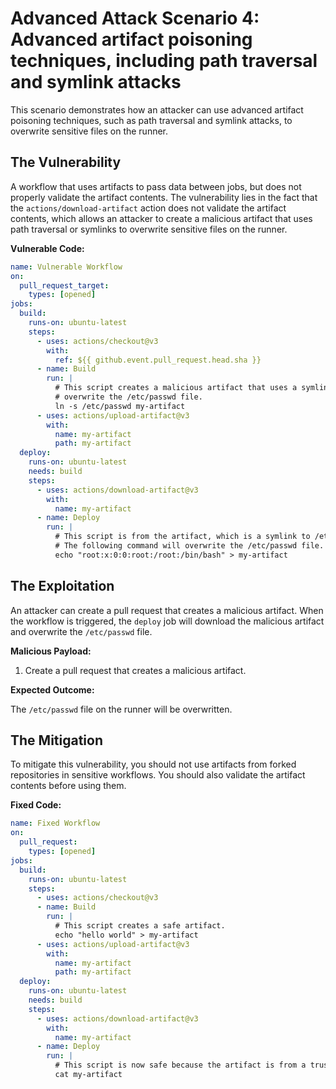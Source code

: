 # Advanced Attack Scenario 4: Advanced artifact poisoning techniques, including path traversal and symlink attacks

This scenario demonstrates how an attacker can use advanced artifact poisoning techniques, such as path traversal and symlink attacks, to overwrite sensitive files on the runner.

## The Vulnerability

A workflow that uses artifacts to pass data between jobs, but does not properly validate the artifact contents. The vulnerability lies in the fact that the `actions/download-artifact` action does not validate the artifact contents, which allows an attacker to create a malicious artifact that uses path traversal or symlinks to overwrite sensitive files on the runner.

**Vulnerable Code:**

```yaml
name: Vulnerable Workflow
on:
  pull_request_target:
    types: [opened]
jobs:
  build:
    runs-on: ubuntu-latest
    steps:
      - uses: actions/checkout@v3
        with:
          ref: ${{ github.event.pull_request.head.sha }}
      - name: Build
        run: |
          # This script creates a malicious artifact that uses a symlink to
          # overwrite the /etc/passwd file.
          ln -s /etc/passwd my-artifact
      - uses: actions/upload-artifact@v3
        with:
          name: my-artifact
          path: my-artifact
  deploy:
    runs-on: ubuntu-latest
    needs: build
    steps:
      - uses: actions/download-artifact@v3
        with:
          name: my-artifact
      - name: Deploy
        run: |
          # This script is from the artifact, which is a symlink to /etc/passwd.
          # The following command will overwrite the /etc/passwd file.
          echo "root:x:0:0:root:/root:/bin/bash" > my-artifact
```

## The Exploitation

An attacker can create a pull request that creates a malicious artifact. When the workflow is triggered, the `deploy` job will download the malicious artifact and overwrite the `/etc/passwd` file.

**Malicious Payload:**

1.  Create a pull request that creates a malicious artifact.

**Expected Outcome:**

The `/etc/passwd` file on the runner will be overwritten.

## The Mitigation

To mitigate this vulnerability, you should not use artifacts from forked repositories in sensitive workflows. You should also validate the artifact contents before using them.

**Fixed Code:**

```yaml
name: Fixed Workflow
on:
  pull_request:
    types: [opened]
jobs:
  build:
    runs-on: ubuntu-latest
    steps:
      - uses: actions/checkout@v3
      - name: Build
        run: |
          # This script creates a safe artifact.
          echo "hello world" > my-artifact
      - uses: actions/upload-artifact@v3
        with:
          name: my-artifact
          path: my-artifact
  deploy:
    runs-on: ubuntu-latest
    needs: build
    steps:
      - uses: actions/download-artifact@v3
        with:
          name: my-artifact
      - name: Deploy
        run: |
          # This script is now safe because the artifact is from a trusted source.
          cat my-artifact
```
